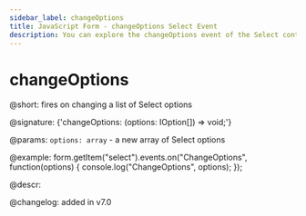 ```yaml
---
sidebar_label: changeOptions
title: JavaScript Form - changeOptions Select Event 
description: You can explore the changeOptions event of the Select control of Form in the documentation of the DHTMLX JavaScript UI library. Browse developer guides and API reference, try out code examples and live demos, and download a free 30-day evaluation version of DHTMLX Suite 7.
---
```


# changeOptions

@short: fires on changing a list of Select options

@signature: {'changeOptions: (options: IOption[]) => void;'}

@params:
`options: array` - a new array of Select options

@example:
form.getItem("select").events.on("ChangeOptions", function(options) {
    console.log("ChangeOptions", options);
});

@descr:

@changelog: added in v7.0
